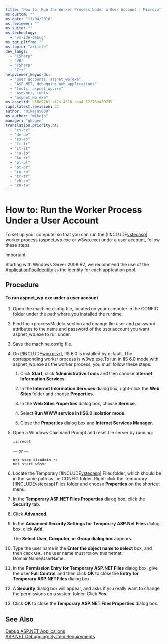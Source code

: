 ```yaml
---
title: "How to: Run the Worker Process Under a User Account | Microsoft Docs"
ms.custom: ""
ms.date: "11/04/2016"
ms.reviewer: ""
ms.suite: ""
ms.technology: 
  - "vs-ide-debug"
ms.tgt_pltfrm: ""
ms.topic: "article"
dev_langs: 
  - "CSharp"
  - "VB"
  - "FSharp"
  - "C++"
helpviewer_keywords: 
  - "user accounts, aspnet_wp.exe"
  - "ASP.NET, debugging Web applications"
  - "tools, aspnet_wp.exe"
  - "ASP.NET, tools"
  - "aspnet_wp.exe"
ms.assetid: b58e97b1-e62a-4318-aea4-52276ea20735
caps.latest.revision: 32
author: "mikejo5000"
ms.author: "mikejo"
manager: "ghogen"
translation.priority.ht: 
  - "cs-cz"
  - "de-de"
  - "es-es"
  - "fr-fr"
  - "it-it"
  - "ja-jp"
  - "ko-kr"
  - "pl-pl"
  - "pt-br"
  - "ru-ru"
  - "tr-tr"
  - "zh-cn"
  - "zh-tw"
---
```

# How to: Run the Worker Process Under a User Account
To set up your computer so that you can run the [!INCLUDE[vstecasp](../code-quality/includes/vstecasp_md.md)] worker process (aspnet_wp.exe or w3wp.exe) under a user account, follow these steps.  

 > [!IMPORTANT]
 > Starting with Windows Server 2008 R2, we recommend the use of the [ApplicationPoolIdentity](https://docs.microsoft.com/en-us/iis/manage/configuring-security/application-pool-identities) as the identity for each application pool.
  
## Procedure  
  
#### To run aspnet_wp.exe under a user account  
  
1.  Open the machine.config file, located on your computer in the CONFIG folder under the path where you installed the runtime.  
  
2.  Find the &lt;processModel&gt; section and change the user and password attributes to the name and password of the user account you want aspnet_wp.exe to run under.  
  
3.  Save the machine.config file.  
  
4.  On [!INCLUDE[winxpsvr](../debugger/includes/winxpsvr_md.md)], IIS 6.0 is installed by default. The corresponding worker process is w3wp.exe.To run in IIS 6.0 mode with aspnet_wp.exe as the worker process, you must follow these steps:  
  
    1.  Click **Start**, click **Administrative Tools** and then choose **Internet Information Services**.  
  
    2.  In the **Internet Information Services** dialog box, right-click the **Web Sites** folder and choose **Properties**.  
  
    3.  In the **Web Sites Properties** dialog box, choose **Service**.  
  
    4.  Select **Run WWW service in IIS6.0 isolation mode**.  
  
    5.  Close the **Properties** dialog box and **Internet Services Manager**.  
  
5.  Open a Windows Command Prompt and reset the server by running:  
  
    ```  
    iisreset  
    ```  
    — or —  
  
    ```  
    net stop iisadmin /y  
    net start w3svc  
    ```  
  
6.  Locate the Temporary [!INCLUDE[vstecasp](../code-quality/includes/vstecasp_md.md)] Files folder, which should be in the same path as the CONFIG folder. Right-click the Temporary [!INCLUDE[vstecasp](../code-quality/includes/vstecasp_md.md)] Files folder and choose **Properties** on the shortcut menu.  
  
7.  In the **Temporary ASP.NET Files Properties** dialog box, click the **Security** tab.  
  
8.  Click **Advanced**.  
  
9. In the **Advanced Security Settings for Temporary ASP.Net Files** dialog box, click **Add**.  
  
    The **Select User, Computer, or Group dialog box** appears.  
  
10. Type the user name in the **Enter the object name to select** box, and then click **OK**. The user name must follow this format: DomainName\UserName.  
  
11. In the **Permission Entry for Temporary ASP.NET Files** dialog box, give the user **Full Control**, and then click **OK** to close the **Entry for Temporary ASP.NET Files** dialog box.  
  
12. A **Security** dialog box will appear, and asks if you really want to change the permissions on a system folder. Click **Yes**.  
  
13. Click **OK** to close the **Temporary ASP.NET Files Properties** dialog box.  
  
## See Also  
[Debug ASP.NET Applications](../debugger/how-to-enable-debugging-for-aspnet-applications.md)   
[ASP.NET Debugging: System Requirements](../debugger/aspnet-debugging-system-requirements.md)  
  
